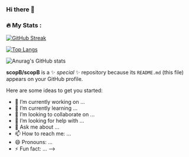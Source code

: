 ### Hi there 👋


### :fire: My Stats :
[![GitHub Streak](http://github-readme-streak-stats.herokuapp.com?user=scopB&theme=dark&background=000000)](https://git.io/streak-stats)

[![Top Langs](https://github-readme-stats.vercel.app/api/top-langs/?username=scopB&layout=compact&theme=vision-friendly-dark)](https://github.com/anuraghazra/github-readme-stats)

![Anurag's GitHub stats](https://github-readme-stats.vercel.app/api?username=scopB&show_icons=true)

**scopB/scopB** is a ✨ _special_ ✨ repository because its `README.md` (this file) appears on your GitHub profile.

Here are some ideas to get you started:

- 🔭 I’m currently working on ...
- 🌱 I’m currently learning ...
- 👯 I’m looking to collaborate on ...
- 🤔 I’m looking for help with ...
- 💬 Ask me about ...
- 📫 How to reach me: ...
- 😄 Pronouns: ...
- ⚡ Fun fact: ...
-->
